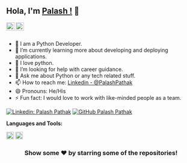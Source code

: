 ## Hola, I'm [Palash !](https://github.com/palash-21) 👋


<a href="https://www.linkedin.com/in/palash-pathak-a575b2146/">
  <img align="left" alt="Palash's Linkdein" width="22px" src="https://cdn.jsdelivr.net/npm/simple-icons@v3/icons/linkedin.svg" />
</a>
<a href="https://github.com/palash-21">
  <img align="left" alt="Palash's Github" width="22px" src="https://cdn.jsdelivr.net/npm/simple-icons@v3/icons/github.svg" />
</a>


<br/>
<br/>



- 🔭 I am a Python Developer. 
- 🌱 I’m currently learning more about developing and deploying applications.
- 👯 I love python.
- 🤔 I’m looking for help with career guidance.
- 💬 Ask me about Python or any tech related stuff.
- 📫 How to reach me: [Linkedin - @PalashPathak](https://www.linkedin.com/in/palash-pathak-a575b2146/)
- 😄 Pronouns: He/His
- ⚡ Fun fact: I would love to work with like-minded people as a team.

[![Linkedin: Palash Pathak](https://img.shields.io/badge/-PalashPathak-blue?style=flat-square&logo=Linkedin&logoColor=white&link=https://www.linkedin.com/in/palash-pathak-a575b2146/)](https://www.linkedin.com/in/palash-pathak-a575b2146/)
[![GitHub Palash Pathak](https://img.shields.io/badge/-PalashPathak-blue?style=flat-square&logo=GitHub&logoColor=white&link=https://github.com/palash-21)](https://github.com/palash-21)



**Languages and Tools:**  

<code><img height="20" src="https://upload.wikimedia.org/wikipedia/commons/0/0a/Python.svg"></code>
<code><img height="20" src="https://go.dev/blog/go-brand/Go-Logo/PNG/Go-Logo_Blue.png"></code>


<div align="center">

### Show some ❤️ by starring some of the repositories!

</div>
